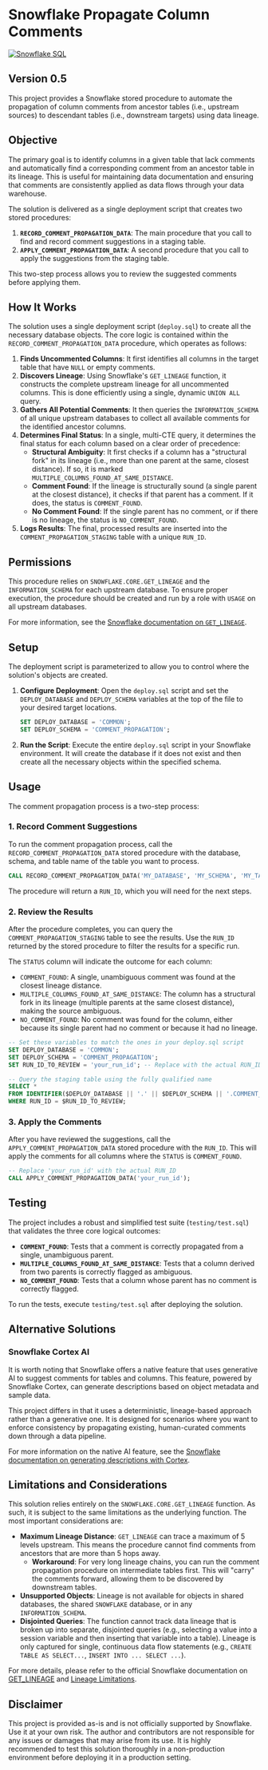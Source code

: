 # Snowflake Propagate Column Comments

[![Snowflake SQL](https://img.shields.io/badge/Snowflake-SQL-blue?logo=snowflake)](https://www.snowflake.com/)

## Version 0.5

This project provides a Snowflake stored procedure to automate the propagation of column comments from ancestor tables (i.e., upstream sources) to descendant tables (i.e., downstream targets) using data lineage.

## Objective

The primary goal is to identify columns in a given table that lack comments and automatically find a corresponding comment from an ancestor table in its lineage. This is useful for maintaining data documentation and ensuring that comments are consistently applied as data flows through your data warehouse.

The solution is delivered as a single deployment script that creates two stored procedures:

1. **`RECORD_COMMENT_PROPAGATION_DATA`**: The main procedure that you call to find and record comment suggestions in a staging table.
2. **`APPLY_COMMENT_PROPAGATION_DATA`**: A second procedure that you call to apply the suggestions from the staging table.

This two-step process allows you to review the suggested comments before applying them.

## How It Works

The solution uses a single deployment script (`deploy.sql`) to create all the necessary database objects. The core logic is contained within the `RECORD_COMMENT_PROPAGATION_DATA` procedure, which operates as follows:

1. **Finds Uncommented Columns**: It first identifies all columns in the target table that have `NULL` or empty comments.
2. **Discovers Lineage**: Using Snowflake's `GET_LINEAGE` function, it constructs the complete upstream lineage for all uncommented columns. This is done efficiently using a single, dynamic `UNION ALL` query.
3. **Gathers All Potential Comments**: It then queries the `INFORMATION_SCHEMA` of all unique upstream databases to collect all available comments for the identified ancestor columns.
4. **Determines Final Status**: In a single, multi-CTE query, it determines the final status for each column based on a clear order of precedence:
    * **Structural Ambiguity**: It first checks if a column has a "structural fork" in its lineage (i.e., more than one parent at the same, closest distance). If so, it is marked `MULTIPLE_COLUMNS_FOUND_AT_SAME_DISTANCE`.
    * **Comment Found**: If the lineage is structurally sound (a single parent at the closest distance), it checks if that parent has a comment. If it does, the status is `COMMENT_FOUND`.
    * **No Comment Found**: If the single parent has no comment, or if there is no lineage, the status is `NO_COMMENT_FOUND`.
5. **Logs Results**: The final, processed results are inserted into the `COMMENT_PROPAGATION_STAGING` table with a unique `RUN_ID`.

## Permissions

This procedure relies on `SNOWFLAKE.CORE.GET_LINEAGE` and the `INFORMATION_SCHEMA` for each upstream database. To ensure proper execution, the procedure should be created and run by a role with `USAGE` on all upstream databases.

For more information, see the [Snowflake documentation on `GET_LINEAGE`](https://docs.snowflake.com/en/sql-reference/functions/get_lineage-snowflake-core).

## Setup

The deployment script is parameterized to allow you to control where the solution's objects are created.

1. **Configure Deployment**: Open the `deploy.sql` script and set the `DEPLOY_DATABASE` and `DEPLOY_SCHEMA` variables at the top of the file to your desired target locations.

    ```sql
    SET DEPLOY_DATABASE = 'COMMON';
    SET DEPLOY_SCHEMA = 'COMMENT_PROPAGATION';
    ```

2. **Run the Script**: Execute the entire `deploy.sql` script in your Snowflake environment. It will create the database if it does not exist and then create all the necessary objects within the specified schema.

## Usage

The comment propagation process is a two-step process:

### 1. Record Comment Suggestions

To run the comment propagation process, call the `RECORD_COMMENT_PROPAGATION_DATA` stored procedure with the database, schema, and table name of the table you want to process.

```sql
CALL RECORD_COMMENT_PROPAGATION_DATA('MY_DATABASE', 'MY_SCHEMA', 'MY_TABLE');
```

The procedure will return a `RUN_ID`, which you will need for the next steps.

### 2. Review the Results

After the procedure completes, you can query the `COMMENT_PROPAGATION_STAGING` table to see the results. Use the `RUN_ID` returned by the stored procedure to filter the results for a specific run.

The `STATUS` column will indicate the outcome for each column:

* `COMMENT_FOUND`: A single, unambiguous comment was found at the closest lineage distance.
* `MULTIPLE_COLUMNS_FOUND_AT_SAME_DISTANCE`: The column has a structural fork in its lineage (multiple parents at the same closest distance), making the source ambiguous.
* `NO_COMMENT_FOUND`: No comment was found for the column, either because its single parent had no comment or because it had no lineage.

```sql
-- Set these variables to match the ones in your deploy.sql script
SET DEPLOY_DATABASE = 'COMMON';
SET DEPLOY_SCHEMA = 'COMMENT_PROPAGATION';
SET RUN_ID_TO_REVIEW = 'your_run_id'; -- Replace with the actual RUN_ID

-- Query the staging table using the fully qualified name
SELECT *
FROM IDENTIFIER($DEPLOY_DATABASE || '.' || $DEPLOY_SCHEMA || '.COMMENT_PROPAGATION_STAGING')
WHERE RUN_ID = $RUN_ID_TO_REVIEW;
```

### 3. Apply the Comments

After you have reviewed the suggestions, call the `APPLY_COMMENT_PROPAGATION_DATA` stored procedure with the `RUN_ID`. This will apply the comments for all columns where the `STATUS` is `COMMENT_FOUND`.

```sql
-- Replace 'your_run_id' with the actual RUN_ID
CALL APPLY_COMMENT_PROPAGATION_DATA('your_run_id');
```

## Testing

The project includes a robust and simplified test suite (`testing/test.sql`) that validates the three core logical outcomes:

* **`COMMENT_FOUND`**: Tests that a comment is correctly propagated from a single, unambiguous parent.
* **`MULTIPLE_COLUMNS_FOUND_AT_SAME_DISTANCE`**: Tests that a column derived from two parents is correctly flagged as ambiguous.
* **`NO_COMMENT_FOUND`**: Tests that a column whose parent has no comment is correctly flagged.

To run the tests, execute `testing/test.sql` after deploying the solution.

## Alternative Solutions

### Snowflake Cortex AI

It is worth noting that Snowflake offers a native feature that uses generative AI to suggest comments for tables and columns. This feature, powered by Snowflake Cortex, can generate descriptions based on object metadata and sample data.

This project differs in that it uses a deterministic, lineage-based approach rather than a generative one. It is designed for scenarios where you want to enforce consistency by propagating existing, human-curated comments down through a data pipeline.

For more information on the native AI feature, see the [Snowflake documentation on generating descriptions with Cortex](https://docs.snowflake.com/en/user-guide/ui-snowsight-cortex-descriptions).

## Limitations and Considerations

This solution relies entirely on the `SNOWFLAKE.CORE.GET_LINEAGE` function. As such, it is subject to the same limitations as the underlying function. The most important considerations are:

* **Maximum Lineage Distance**: `GET_LINEAGE` can trace a maximum of 5 levels upstream. This means the procedure cannot find comments from ancestors that are more than 5 hops away.
  * **Workaround**: For very long lineage chains, you can run the comment propagation procedure on intermediate tables first. This will "carry" the comments forward, allowing them to be discovered by downstream tables.
* **Unsupported Objects**: Lineage is not available for objects in shared databases, the shared `SNOWFLAKE` database, or in any `INFORMATION_SCHEMA`.
* **Disjointed Queries**: The function cannot track data lineage that is broken up into separate, disjointed queries (e.g., selecting a value into a session variable and then inserting that variable into a table). Lineage is only captured for single, continuous data flow statements (e.g., `CREATE TABLE AS SELECT...`, `INSERT INTO ... SELECT ...`).

For more details, please refer to the official Snowflake documentation on [GET_LINEAGE](https://docs.snowflake.com/en/sql-reference/functions/get_lineage-snowflake-core) and [Lineage Limitations](https://docs.snowflake.com/en/user-guide/ui-snowsight-lineage#limitations-and-considerations).

## Disclaimer

This project is provided as-is and is not officially supported by Snowflake. Use it at your own risk. The author and contributors are not responsible for any issues or damages that may arise from its use. It is highly recommended to test this solution thoroughly in a non-production environment before deploying it in a production setting.
